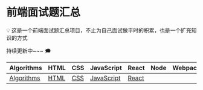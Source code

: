 # 前端面试题汇总

💡 这是一个前端面试题汇总项目，不止为自己面试做平时的积累，也是一个扩充知识的方式

持续更新中~~~ 🗯️

| Algorithms                          | HTML                    | CSS                   | JavaScript                          | React                     | Node | Webpack | HTTP                    | Coding                      | Other |
| ----------------------------------- | ----------------------- | --------------------- | ----------------------------------- | ------------------------- | ---- | ------- | ----------------------- | --------------------------- | ----- |
| [Algorithms](./Algorithms/index.md) | [HTML](./HTML/index.md) | [CSS](./CSS/index.md) | [JavaScript](./JavaScript/index.md) | [React](./React/index.md) |      |         | [HTTP](./HTTP/index.md) | [Coding](./Coding/index.md) |       |
